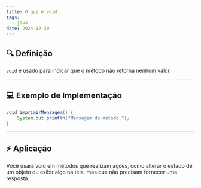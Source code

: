 ```yaml
---
title: O que é void
tags:
  - java
date: 2024-12-30
---
```


## 🔍 Definição

`void` é usado para indicar que o método não retorna nenhum valor.

---

## 💻 Exemplo de Implementação

```java
void imprimirMensagem() { 
	System.out.println("Mensagem do método."); 
}
```

---

## ⚡ Aplicação

Você usará void em métodos que realizam ações, como alterar o estado de um objeto ou exibir algo na tela, mas que não precisam fornecer uma resposta.